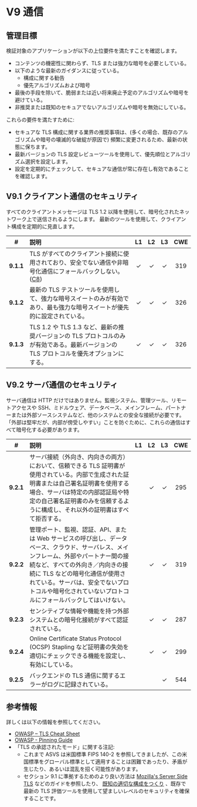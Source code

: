 # V9 通信

## 管理目標

検証対象のアプリケーションが以下の上位要件を満たすことを確認します。

* コンテンツの機密性に関わらず、TLS または強力な暗号を必要としている。
* 以下のような最新のガイダンスに従っている。
  * 構成に関する勧告
  * 優先アルゴリズムおよび暗号
* 最後の手段を除いて、脆弱または近い将来廃止予定のアルゴリズムや暗号を避けている。
* 非推奨または既知のセキュアでないアルゴリズムや暗号を無効にしている。

これらの要件を満たすために:

* セキュアな TLS 構成に関する業界の推奨事項は、(多くの場合、既存のアルゴリズムや暗号の壊滅的な破綻が原因で) 頻繁に変更されるため、最新の状態に保ちます。
* 最新バージョンの TLS 設定レビューツールを使用して、優先順位とアルゴリズム選択を設定します。
* 設定を定期的にチェックして、セキュアな通信が常に存在し有効であることを確認します。

## V9.1 クライアント通信のセキュリティ

すべてのクライアントメッセージは TLS 1.2 以降を使用して、暗号化されたネットワーク上で送信されるようにします。
最新のツールを使用して、クライアント構成を定期的に見直します。

| # | 説明 | L1 | L2 | L3 | CWE |
| :---: | :--- | :---: | :---:| :---: | :---: |
| **9.1.1** | TLS がすべてのクライアント接続に使用されており、安全でない通信や非暗号化通信にフォールバックしない。 ([C8](https://owasp.org/www-project-proactive-controls/#div-numbering)) | ✓ | ✓ | ✓ | 319 |
| **9.1.2** | 最新の TLS テストツールを使用して、強力な暗号スイートのみが有効であり、最も強力な暗号スイートが優先的に設定されている。 | ✓ | ✓ | ✓ | 326 |
| **9.1.3** | TLS 1.2 や TLS 1.3 など、最新の推奨バージョンの TLS プロトコルのみが有効である。最新バージョンの TLS プロトコルを優先オプションにする。 | ✓ | ✓ | ✓ | 326 |

## V9.2 サーバ通信のセキュリティ

サーバ通信は HTTP だけではありません。監視システム、管理ツール、リモートアクセスや SSH、ミドルウェア、データベース、メインフレーム、パートナーまたは外部ソースシステムなど、他のシステムとの安全な接続が必要です。「外部は堅牢だが、内部が傍受しやすい」ことを防ぐために、これらの通信はすべて暗号化する必要があります。

| # | 説明 | L1 | L2 | L3 | CWE |
| :---: | :--- | :---: | :---:| :---: | :---: |
| **9.2.1** | サーバ接続（外向き、内向きの両方）において、信頼できる TLS 証明書が使用されている。内部で生成された証明書または自己署名証明書を使用する場合、サーバは特定の内部認証局や特定の自己署名証明書のみを信頼するように構成し、それ以外の証明書はすべて拒否する。 | | ✓ | ✓ | 295 |
| **9.2.2** | 管理ポート、監視、認証、API、または Web サービスの呼び出し、データベース、クラウド、サーバレス、メインフレーム、外部やパートナー間の接続など、すべての外向き／内向きの接続に TLS などの暗号化通信が使用されている。サーバは、安全でないプロトコルや暗号化されていないプロトコルにフォールバックしてはいけない。 | | ✓ | ✓ | 319 |
| **9.2.3** | センシティブな情報や機能を持つ外部システムとの暗号化接続がすべて認証されている。 | | ✓ | ✓ | 287 |
| **9.2.4** | Online Certificate Status Protocol (OCSP) Stapling など証明書の失効を適切にチェックできる機能を設定し、有効にしている。 | | ✓ | ✓ | 299 |
| **9.2.5** | バックエンドの TLS 通信に関するエラーがログに記録されている。 | | | ✓ | 544 |

## 参考情報

詳しくは以下の情報を参照してください。

* [OWASP – TLS Cheat Sheet](https://cheatsheetseries.owasp.org/cheatsheets/Transport_Layer_Protection_Cheat_Sheet.html)
* [OWASP - Pinning Guide](https://owasp.org/www-community/controls/Certificate_and_Public_Key_Pinning)
* 「TLS の承認されたモード」に関する注記:
    * これまで ASVS は米国標準 FIPS 140-2 を参照してきましたが、この米国標準をグローバル標準として適用することは困難であったり、矛盾が生じたり、あるいは混乱を招く可能性があります。
    * セクション 9.1 に準拠するためのより良い方法は [Mozilla's Server Side TLS](https://wiki.mozilla.org/Security/Server_Side_TLS) などのガイドを参照したり、 [既知の適切な構成をつくり](https://mozilla.github.io/server-side-tls/ssl-config-generator/) 、既存で最新の TLS 評価ツールを使用して望ましいレベルのセキュリティを確保することです。
